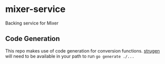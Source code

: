 # mixer-service
Backing service for Mixer

## Code Generation

This repo makes use of code generation for conversion functions.
[strugen](https://github.com/nicjohnson145/strugen) will need to be available in your path to run
`go generate ./...`
